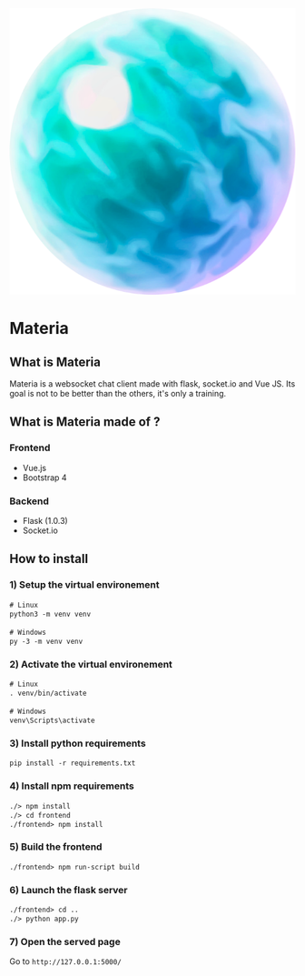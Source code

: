 ![Materia](/frontend/src/assets/logo.png)

# Materia

## What is Materia

Materia is a websocket chat client made with flask, socket.io and Vue JS.
Its goal is not to be better than the others, it's only a training.

## What is Materia made of ?

### Frontend

- Vue.js
- Bootstrap 4

### Backend

- Flask (1.0.3)
- Socket.io

## How to install

### 1) Setup the virtual environement

```
# Linux
python3 -m venv venv

# Windows
py -3 -m venv venv
```

### 2) Activate the virtual environement

```
# Linux
. venv/bin/activate

# Windows
venv\Scripts\activate
```

### 3) Install python requirements

```
pip install -r requirements.txt
```

### 4) Install npm requirements

```
./> npm install
./> cd frontend
./frontend> npm install
```

### 5) Build the frontend

```
./frontend> npm run-script build
```

### 6) Launch the flask server

```
./frontend> cd ..
./> python app.py
```

### 7) Open the served page

Go to `http://127.0.0.1:5000/`